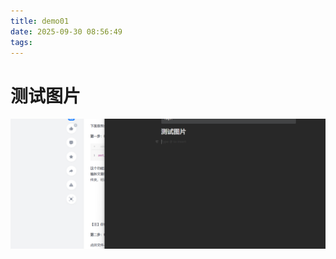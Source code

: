 ```yaml
---
title: demo01
date: 2025-09-30 08:56:49
tags:
---
```


# 测试图片

![](demo01/2025-09-30-08-57-42-image.png)
